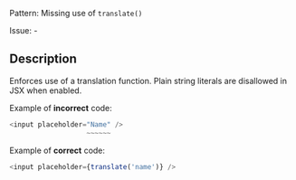 Pattern: Missing use of `translate()`

Issue: -

## Description

Enforces use of a translation function. Plain string literals are disallowed in JSX when enabled.

Example of **incorrect** code:

```ts
<input placeholder="Name" />
                   ~~~~~~
```

Example of **correct** code:

```ts
<input placeholder={translate('name')} />
```